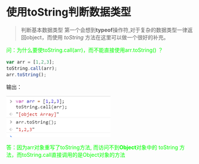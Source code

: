 # 使用toString判断数据类型

>判断基本数据类型 第一个会想到**typeof**操作符,对于复杂的数据类型一律返回object，而使用 _toString_ 方法在这里可以做一个很好的补充。

<font color=#00ff00>问：为什么要使toString.call(arr)，而不能直接使用arr.toString() ？</font>

```js
var arr = [1,2,3];
toString.call(arr);
arr.toString();

```
输出：

![image](./img/toString.png)

<font color=#00ff00>答：因为arr对象重写了toString方法, 而访问不到**Object**对象中的 toString 方法，而toString.call直接调用的是Object对象的方法</font>